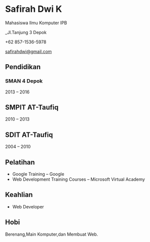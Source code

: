 # Safirah Dwi K
Mahasiswa Ilmu Komputer IPB

_Jl.Tanjung 3 Depok

+62 857-1536-5978

safirahdwi@gmail.com

## Pendidikan
### SMAN 4 Depok
2013 – 2016
## SMPIT AT-Taufiq
2010 – 2013
## SDIT AT-Taufiq
2004 – 2010

## Pelatihan
- Google Training – Google
- Web Development Training Courses – Microsoft Virtual Academy

## Keahlian
- Web Developer

## Hobi
Berenang,Main Komputer,dan Membuat Web.
